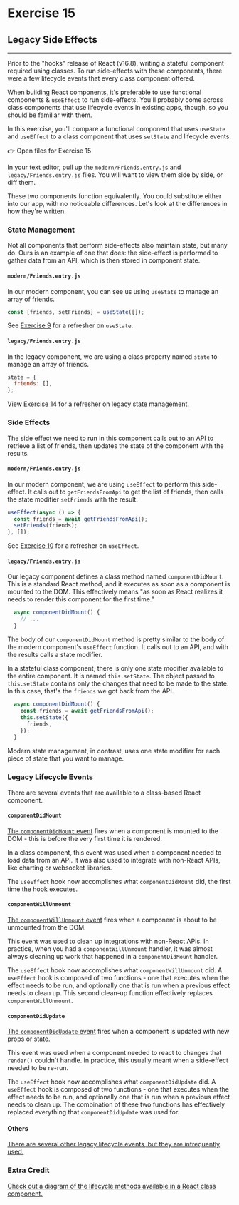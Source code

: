 # Exercise 15

## Legacy Side Effects

---

Prior to the "hooks" release of React (v16.8), writing a stateful component required using classes. To run side-effects with these components, there were a few lifecycle events that every class component offered.

When building React components, it's preferable to use functional components & `useEffect` to run side-effects. You'll probably come across class components that use lifecycle events in existing apps, though, so you should be familiar with them.

In this exercise, you'll compare a functional component that uses `useState` and `useEffect` to a class component that uses `setState` and lifecycle events.

👉 Open files for Exercise 15

In your text editor, pull up the `modern/Friends.entry.js` and `legacy/Friends.entry.js` files. You will want to view them side by side, or diff them.

These two components function equivalently. You could substitute either into our app, with no noticeable differences. Let's look at the differences in how they're written.

### State Management

Not all components that perform side-effects also maintain state, but many do. Ours is an example of one that does: the side-effect is performed to gather data from an API, which is then stored in component state.

#### `modern/Friends.entry.js`

In our modern component, you can see us using `useState` to manage an array of friends.

```jsx
const [friends, setFriends] = useState([]);
```

See [Exercise 9](../exercise-9/README.md) for a refresher on `useState`.

#### `legacy/Friends.entry.js`

In the legacy component, we are using a class property named `state` to manage an array of friends.

```jsx
state = {
  friends: [],
};
```

View [Exercise 14](../exercise-14/README.md) for a refresher on legacy state management.

### Side Effects

The side effect we need to run in this component calls out to an API to retrieve a list of friends, then updates the state of the component with the results.

#### `modern/Friends.entry.js`

In our modern component, we are using `useEffect` to perform this side-effect. It calls out to `getFriendsFromApi` to get the list of friends, then calls the state modifier `setFriends` with the result.

```jsx
useEffect(async () => {
  const friends = await getFriendsFromApi();
  setFriends(friends);
}, []);
```

See [Exercise 10](../exercise-10/README.md) for a refresher on `useEffect`.

#### `legacy/Friends.entry.js`

Our legacy component defines a class method named `componentDidMount`. This is a standard React method, and it executes as soon as a component is mounted to the DOM. This effectively means "as soon as React realizes it needs to render this component for the first time."

```jsx
  async componentDidMount() {
    // ...
  }
```

The body of our `componentDidMount` method is pretty similar to the body of the modern component's `useEffect` function. It calls out to an API, and with the results calls a state modifier.

In a stateful class component, there is only one state modifier available to the entire component. It is named `this.setState`. The object passed to `this.setState` contains only the changes that need to be made to the state. In this case, that's the `friends` we got back from the API.

```jsx
  async componentDidMount() {
    const friends = await getFriendsFromApi();
    this.setState({
      friends,
    });
  }
```

Modern state management, in contrast, uses one state modifier for each piece of state that you want to manage.

### Legacy Lifecycle Events

There are several events that are available to a class-based React component.

#### `componentDidMount`

[The `componentDidMount` event](https://reactjs.org/docs/react-component.html#componentdidmount) fires when a component is mounted to the DOM - this is before the very first time it is rendered.

In a class component, this event was used when a component needed to load data from an API. It was also used to integrate with non-React APIs, like charting or websocket libraries.

The `useEffect` hook now accomplishes what `componentDidMount` did, the first time the hook executes.

#### `componentWillUnmount`

[The `componentWillUnmount` event](https://reactjs.org/docs/react-component.html#componentwillunmount) fires when a component is about to be unmounted from the DOM.

This event was used to clean up integrations with non-React APIs. In practice, when you had a `componentWillUnmount` handler, it was almost always cleaning up work that happened in a `componentDidMount` handler.

The `useEffect` hook now accomplishes what `componentWillUnmount` did. A `useEffect` hook is composed of two functions - one that executes when the effect needs to be run, and optionally one that is run when a previous effect needs to clean up. This second clean-up function effectively replaces `componentWillUnmount`.

#### `componentDidUpdate`

[The `componentDidUpdate` event](https://reactjs.org/docs/react-component.html#componentdidupdate) fires when a component is updated with new props or state.

This event was used when a component needed to react to changes that `render()` couldn't handle. In practice, this usually meant when a side-effect needed to be re-run.

The `useEffect` hook now accomplishes what `componentDidUpdate` did. A `useEffect` hook is composed of two functions - one that executes when the effect needs to be run, and optionally one that is run when a previous effect needs to clean up. The combination of these two functions has effectively replaced everything that `componentDidUpdate` was used for.

#### Others

[There are several other legacy lifecycle events, but they are infrequently used.](https://reactjs.org/docs/react-component.html#rarely-used-lifecycle-methods)

### Extra Credit

[Check out a diagram of the lifecycle methods available in a React class component.](http://projects.wojtekmaj.pl/react-lifecycle-methods-diagram/)
